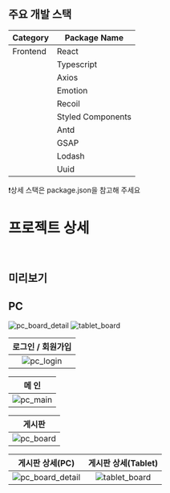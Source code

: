 
## 주요 개발 스택
| Category | Package Name      |
| -------- | ----------------- |
| Frontend | React             |
|          | Typescript        |
|          | Axios             |
|          | Emotion           |
|          | Recoil            |
|          | Styled Components |
|          | Antd              |
|          | GSAP              |
|          | Lodash            |
|          | Uuid              |

❗️상세 스택은 package.json을 참고해 주세요

# 프로젝트 상세

</details>
<br/>

## 미리보기

## PC


![pc_board_detail](https://github.com/IMHEEJAE/my-project/assets/124327891/74ce9584-53b9-4276-a4c9-1702c70eee77)
![tablet_board](https://github.com/IMHEEJAE/my-project/assets/124327891/a3456959-cb0e-422f-8ae3-c2de23006b67)



|                                        로그인 / 회원가입                                                  |
| :-------------------------------------------------------------------------------------------------------: |
| ![pc_login](https://github.com/IMHEEJAE/my-project/assets/124327891/997d8ec2-7bea-475a-8807-34ef54156487) |

|                                           메 인                                             |
| :-----------------------------------------------------------------------------------------------------------------------------: |
| ![pc_main](https://github.com/IMHEEJAE/my-project/assets/124327891/44686cc7-c0ec-4d8a-b04c-40cc507383d1) |

|                                           게시판                                             |
| :-----------------------------------------------------------------------------------------------------------------------------: |
| ![pc_board](https://github.com/IMHEEJAE/my-project/assets/124327891/36f39c83-c9fc-42c0-ac6f-5fd8e8551917) |

|                                 게시판 상세(PC)                                   |                       게시판 상세(Tablet)                                           |
| :--------------------------------------------------------------------------------------------------: | :----------------------------------------------------------------------------------------------------------------------: |
| ![pc_board_detail](https://github.com/IMHEEJAE/my-project/assets/124327891/74ce9584-53b9-4276-a4c9-1702c70eee77) | ![tablet_board](https://github.com/IMHEEJAE/my-project/assets/124327891/a3456959-cb0e-422f-8ae3-c2de23006b67) |
